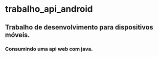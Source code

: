 # trabalho_api_android
## Trabalho de desenvolvimento para dispositivos móveis. 
### Consumindo uma api web com java.
